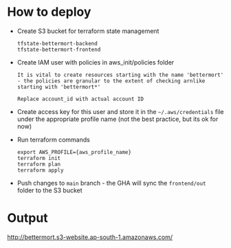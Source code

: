 # How to deploy

- Create S3 bucket for terraform state management

  ```
  tfstate-bettermort-backend
  tfstate-bettermort-frontend
  ```

- Create IAM user with policies in aws_init/policies folder

  `It is vital to create resources starting with the name 'bettermort' - the policies are granular to the extent of checking arnlike starting with 'bettermort*'`

  `Replace account_id with actual account ID`

- Create access key for this user and store it in the `~/.aws/credentials` file under the appropriate profile name (not the best practice, but its ok for now)

- Run terraform commands

  ```
  export AWS_PROFILE={aws_profile_name}
  terraform init
  terraform plan
  terraform apply
  ```

- Push changes to `main` branch - the GHA will sync the `frontend/out` folder to the S3 bucket

##

# Output

http://bettermort.s3-website.ap-south-1.amazonaws.com/
